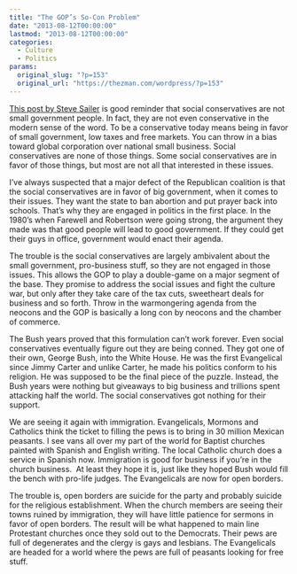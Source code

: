 ```yaml
---
title: "The GOP’s So-Con Problem"
date: "2013-08-12T00:00:00"
lastmod: "2013-08-12T00:00:00"
categories:
  - Culture
  - Politics
params:
  original_slug: "?p=153"
  original_url: "https://thezman.com/wordpress/?p=153"
---
```


[This post by Steve
Sailer](http://isteve.blogspot.com/2013/08/a-confederacy-of-douches.html) is
good reminder that social conservatives are not small government people.
In fact, they are not even conservative in the modern sense of the word.
To be a conservative today means being in favor of small government, low
taxes and free markets. You can throw in a bias toward global
corporation over national small business. Social conservatives are none
of those things. Some social conservatives are in favor of those things,
but most are not all that interested in these issues.

I’ve always suspected that a major defect of the Republican coalition is
that the social conservatives are in favor of big government, when it
comes to their issues. They want the state to ban abortion and put
prayer back into schools. That’s why they are engaged in politics in the
first place. In the 1980’s when Farewell and Robertson were going
strong, the argument they made was that good people will lead to good
government. If they could get their guys in office, government would
enact their agenda.

The trouble is the social conservatives are largely ambivalent about the
small government, pro-business stuff, so they are not engaged in those
issues. This allows the GOP to play a double-game on a major segment of
the base. They promise to address the social issues and fight the
culture war, but only after they take care of the tax cuts, sweetheart
deals for business and so forth. Throw in the warmongering agenda from
the neocons and the GOP is basically a long con by neocons and the
chamber of commerce.

The Bush years proved that this formulation can’t work forever. Even
social conservatives eventually figure out they are being conned. They
got one of their own, George Bush, into the White House. He was the
first Evangelical since Jimmy Carter and unlike Carter, he made his
politics conform to his religion. He was supposed to be the final piece
of the puzzle. Instead, the Bush years were nothing but giveaways to big
business and trillions spent attacking half the world. The social
conservatives got nothing for their support.

We are seeing it again with immigration. Evangelicals, Mormons and
Catholics think the ticket to filling the pews is to bring in 30 million
Mexican peasants. I see vans all over my part of the world for Baptist
churches painted with Spanish and English writing. The local Catholic
church does a service in Spanish now. Immigration is good for business
if you’re in the church business.  At least they hope it is, just like
they hoped Bush would fill the bench with pro-life judges. The
Evangelicals are now for open borders.

The trouble is, open borders are suicide for the party and probably
suicide for the religious establishment. When the church members are
seeing their towns ruined by immigration, they will have little patience
for sermons in favor of open borders. The result will be what happened
to main line Protestant churches once they sold out to the Democrats.
Their pews are full of degenerates and the clergy is gays and lesbians.
The Evangelicals are headed for a world where the pews are full of
peasants looking for free stuff.
